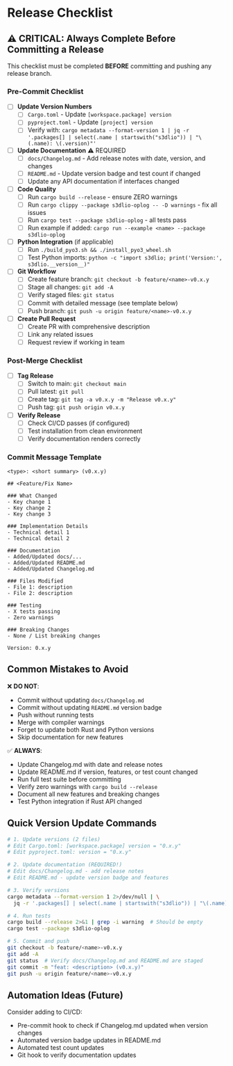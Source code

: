 # Release Checklist

## ⚠️ CRITICAL: Always Complete Before Committing a Release

This checklist must be completed **BEFORE** committing and pushing any release branch.

### Pre-Commit Checklist

- [ ] **Update Version Numbers**
  - [ ] `Cargo.toml` - Update `[workspace.package] version`
  - [ ] `pyproject.toml` - Update `[project] version`
  - [ ] Verify with: `cargo metadata --format-version 1 | jq -r '.packages[] | select(.name | startswith("s3dlio")) | "\(.name): \(.version)"'`

- [ ] **Update Documentation** ⚠️ REQUIRED
  - [ ] `docs/Changelog.md` - Add release notes with date, version, and changes
  - [ ] `README.md` - Update version badge and test count if changed
  - [ ] Update any API documentation if interfaces changed

- [ ] **Code Quality**
  - [ ] Run `cargo build --release` - ensure ZERO warnings
  - [ ] Run `cargo clippy --package s3dlio-oplog -- -D warnings` - fix all issues
  - [ ] Run `cargo test --package s3dlio-oplog` - all tests pass
  - [ ] Run example if added: `cargo run --example <name> --package s3dlio-oplog`

- [ ] **Python Integration** (if applicable)
  - [ ] Run `./build_pyo3.sh && ./install_pyo3_wheel.sh`
  - [ ] Test Python imports: `python -c "import s3dlio; print('Version:', s3dlio.__version__)"`

- [ ] **Git Workflow**
  - [ ] Create feature branch: `git checkout -b feature/<name>-v0.x.y`
  - [ ] Stage all changes: `git add -A`
  - [ ] Verify staged files: `git status`
  - [ ] Commit with detailed message (see template below)
  - [ ] Push branch: `git push -u origin feature/<name>-v0.x.y`

- [ ] **Create Pull Request**
  - [ ] Create PR with comprehensive description
  - [ ] Link any related issues
  - [ ] Request review if working in team

### Post-Merge Checklist

- [ ] **Tag Release**
  - [ ] Switch to main: `git checkout main`
  - [ ] Pull latest: `git pull`
  - [ ] Create tag: `git tag -a v0.x.y -m "Release v0.x.y"`
  - [ ] Push tag: `git push origin v0.x.y`

- [ ] **Verify Release**
  - [ ] Check CI/CD passes (if configured)
  - [ ] Test installation from clean environment
  - [ ] Verify documentation renders correctly

### Commit Message Template

```
<type>: <short summary> (v0.x.y)

## <Feature/Fix Name>

### What Changed
- Key change 1
- Key change 2
- Key change 3

### Implementation Details
- Technical detail 1
- Technical detail 2

### Documentation
- Added/Updated docs/...
- Added/Updated README.md
- Added/Updated Changelog.md

### Files Modified
- File 1: description
- File 2: description

### Testing
- X tests passing
- Zero warnings

### Breaking Changes
- None / List breaking changes

Version: 0.x.y
```

## Common Mistakes to Avoid

❌ **DO NOT**:
- Commit without updating `docs/Changelog.md`
- Commit without updating `README.md` version badge
- Push without running tests
- Merge with compiler warnings
- Forget to update both Rust and Python versions
- Skip documentation for new features

✅ **ALWAYS**:
- Update Changelog.md with date and release notes
- Update README.md if version, features, or test count changed
- Run full test suite before committing
- Verify zero warnings with `cargo build --release`
- Document all new features and breaking changes
- Test Python integration if Rust API changed

## Quick Version Update Commands

```bash
# 1. Update versions (2 files)
# Edit Cargo.toml: [workspace.package] version = "0.x.y"
# Edit pyproject.toml: version = "0.x.y"

# 2. Update documentation (REQUIRED!)
# Edit docs/Changelog.md - add release notes
# Edit README.md - update version badge and features

# 3. Verify versions
cargo metadata --format-version 1 2>/dev/null | \
  jq -r '.packages[] | select(.name | startswith("s3dlio")) | "\(.name): \(.version)"'

# 4. Run tests
cargo build --release 2>&1 | grep -i warning  # Should be empty
cargo test --package s3dlio-oplog

# 5. Commit and push
git checkout -b feature/<name>-v0.x.y
git add -A
git status  # Verify docs/Changelog.md and README.md are staged
git commit -m "feat: <description> (v0.x.y)"
git push -u origin feature/<name>-v0.x.y
```

## Automation Ideas (Future)

Consider adding to CI/CD:
- Pre-commit hook to check if Changelog.md updated when version changes
- Automated version badge updates in README.md
- Automated test count updates
- Git hook to verify documentation updates
